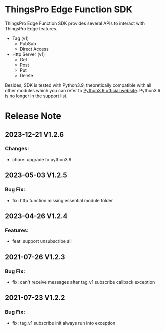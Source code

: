 # ThingsPro Edge Function SDK

ThingsPro Edge Function SDK provides several APIs to interact with ThingsPro Edge features.

- Tag (v1)
  - PubSub
  - Direct Access
- Http Server (v1)
  - Get
  - Post
  - Put
  - Delete

Besides, SDK is tested with Python3.9, theoretically compatible with all other modules which you can refer to [Python3.9 official website](https://docs.python.org/3.9/library/index.html). Python3.6 is no longer in the support list.

# Release Note
## 2023-12-21 V1.2.6
### Changes:
- chore: upgrade to python3.9

## 2023-05-03 V1.2.5
### Bug Fix:
- fix: http function missing essential module folder

## 2023-04-26 V1.2.4
### Features:
- feat: support unsubscribe all

## 2021-07-26 V1.2.3
### Bug Fix:
- fix: can't receive messages after tag_v1 subscribe callback exception

## 2021-07-23 V1.2.2
### Bug Fix:
- fix: tag_v1 subscribe init always run into exception
